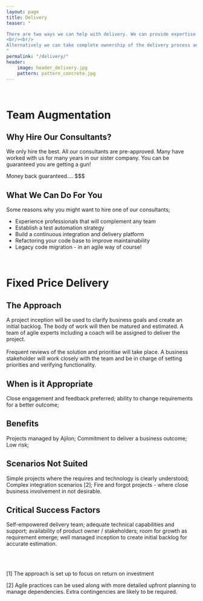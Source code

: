 ```yaml
---
layout: page
title: Delivery
teaser: "

There are two ways we can help with delivery. We can provide expertise in key areas to augment an existing team. Our consultants are highly skilled and experienced agile professionals, who lead teams by example and can mentor fellow team members in modern practises.
<br/><br/>
Alternatively we can take complete ownership of the delivery process and provide a fixed price based on the desired outcome – typically high level business goals.  Agile practises will be used for delivery to ensure transparency, quick feedback and business value [1].
"
permalink: "/delivery/"
header:
    image: header_delivery.jpg
    pattern: pattern_concrete.jpg
---
```


<br/>

# Team Augmentation

## Why Hire Our Consultants?

We only hire the best. All our consultants are pre-approved. Many have worked with us for many years in our sister company. You can be guaranteed you are getting a gun!

Money back guaranteed.... $$$

## What We Can Do For You

Some reasons why you might want to hire one of our consultants;

* Experience professionals that will complement any team
* Establish a test automation strategy
* Build a continuous integration and delivery platform
* Refactoring your code base to improve maintainability
* Legacy code migration - in an agile way of course!

<br/>

# Fixed Price Delivery

## The Approach

A project inception will be used to clarify business goals and create an initial backlog. The body of work will then be matured and estimated. A team of agile experts including a coach will be assigned to deliver the project. 
<br/><br/>
Frequent reviews of the solution and prioritise will take place. A business stakeholder will work closely with the team and be in charge of setting priorities and verifying functionality.

## When is it Appropriate

Close engagement and feedback preferred; ability to change requirements for a better outcome;

## Benefits

Projects managed by Ajilon; 
Commitment to deliver a business outcome; 
Low risk;

## Scenarios Not Suited

Simple projects where the requires and technology is clearly understood;
Complex integration scenarios [2]; 
Fire and forgot projects - where close business involvement in not desirable.

## Critical Success Factors

Self-empowered delivery team; adequate technical capabilities and support; availability of product owner / stakeholders; room for growth as requirement emerge; well managed inception to create initial backlog for accurate estimation.

<br/><br/>

[1] The approach is set up to focus on return on investment

[2] Agile practices can be used along with more detailed upfront planning to manage dependencies. Extra contingencies are likely to be required.
